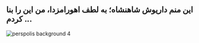 <h2>
این منم داریوش شاهنشاه؛ به لطف اهورامزدا، من این را بنا کردم ...


</h2>

![perspolis background 4](https://github.com/Electronic-Persian-Old-Library/.github/assets/74653444/a9f5954d-ce2f-4e27-8ff5-b51c57066347)
